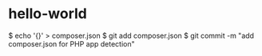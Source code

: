# hello-world
$ echo '{}' > composer.json
$ git add composer.json
$ git commit -m "add composer.json for PHP app detection"
